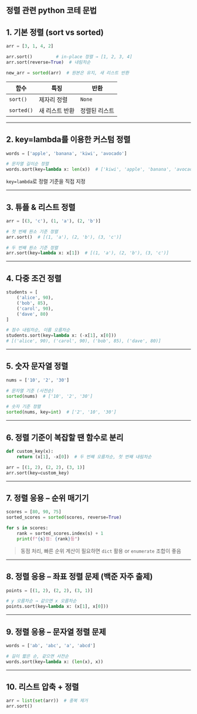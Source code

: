 
## 정렬 관련 python 코테 문법

## **1. 기본 정렬 (sort vs sorted)**

```python
arr = [3, 1, 4, 2]

arr.sort()         # in-place 정렬 → [1, 2, 3, 4]
arr.sort(reverse=True)  # 내림차순

new_arr = sorted(arr)  # 원본은 유지, 새 리스트 반환
```

| 함수         | 특징       | 반환      |
| ---------- | -------- | ------- |
| `sort()`   | 제자리 정렬   | `None`  |
| `sorted()` | 새 리스트 반환 | 정렬된 리스트 |

---

## **2. key=lambda를 이용한 커스텀 정렬**

```python
words = ['apple', 'banana', 'kiwi', 'avocado']

# 문자열 길이순 정렬
words.sort(key=lambda x: len(x))  # ['kiwi', 'apple', 'banana', 'avocado']
```

`key=lambda`로 정렬 기준을 직접 지정

---

## **3. 튜플 & 리스트 정렬**

```python
arr = [(3, 'c'), (1, 'a'), (2, 'b')]

# 첫 번째 원소 기준 정렬
arr.sort()  # [(1, 'a'), (2, 'b'), (3, 'c')]

# 두 번째 원소 기준 정렬
arr.sort(key=lambda x: x[1])  # [(1, 'a'), (2, 'b'), (3, 'c')]
```

---

## **4. 다중 조건 정렬**

```python
students = [
    ('alice', 90),
    ('bob', 85),
    ('carol', 90),
    ('dave', 80)
]

# 점수 내림차순, 이름 오름차순
students.sort(key=lambda x: (-x[1], x[0]))
# [('alice', 90), ('carol', 90), ('bob', 85), ('dave', 80)]
```

---

## **5. 숫자 문자열 정렬**

```python
nums = ['10', '2', '30']

# 문자열 기준 (사전순)
sorted(nums)  # ['10', '2', '30']

# 숫자 기준 정렬
sorted(nums, key=int)  # ['2', '10', '30']
```

---

## **6. 정렬 기준이 복잡할 땐 함수로 분리**

```python
def custom_key(x):
    return (x[1], -x[0])  # 두 번째 오름차순, 첫 번째 내림차순

arr = [(1, 2), (2, 2), (3, 1)]
arr.sort(key=custom_key)
```

---

## **7. 정렬 응용 – 순위 매기기**

```python
scores = [80, 90, 75]
sorted_scores = sorted(scores, reverse=True)

for s in scores:
    rank = sorted_scores.index(s) + 1
    print(f"{s}점: {rank}등")
```

> 동점 처리, 빠른 순위 계산이 필요하면 `dict` 활용 or `enumerate` 조합이 좋음

---

## **8. 정렬 응용 – 좌표 정렬 문제 (백준 자주 출제)**

```python
points = [(1, 2), (2, 2), (3, 1)]

# y 오름차순 → 같으면 x 오름차순
points.sort(key=lambda x: (x[1], x[0]))
```

---

## **9. 정렬 응용 – 문자열 정렬 문제**

```python
words = ['ab', 'abc', 'a', 'abcd']

# 길이 짧은 순, 같으면 사전순
words.sort(key=lambda x: (len(x), x))
```

---

## **10. 리스트 압축 + 정렬**

```python
arr = list(set(arr))  # 중복 제거
arr.sort()
```